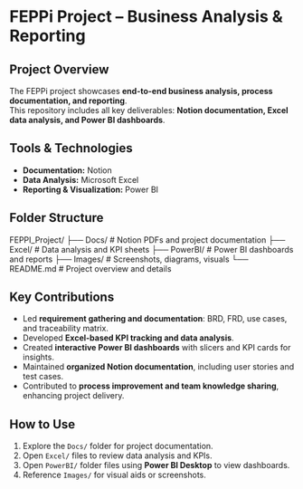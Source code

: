 # FEPPi Project – Business Analysis & Reporting

## Project Overview
The FEPPi project showcases **end-to-end business analysis, process documentation, and reporting**.  
This repository includes all key deliverables: **Notion documentation, Excel data analysis, and Power BI dashboards**.

## Tools & Technologies
- **Documentation:** Notion  
- **Data Analysis:** Microsoft Excel  
- **Reporting & Visualization:** Power BI  

## Folder Structure
FEPPI_Project/
├── Docs/ # Notion PDFs and project documentation
├── Excel/ # Data analysis and KPI sheets
├── PowerBI/ # Power BI dashboards and reports
├── Images/ # Screenshots, diagrams, visuals
└── README.md # Project overview and details

## Key Contributions
- Led **requirement gathering and documentation**: BRD, FRD, use cases, and traceability matrix.  
- Developed **Excel-based KPI tracking and data analysis**.  
- Created **interactive Power BI dashboards** with slicers and KPI cards for insights.  
- Maintained **organized Notion documentation**, including user stories and test cases.  
- Contributed to **process improvement and team knowledge sharing**, enhancing project delivery.  

## How to Use
1. Explore the `Docs/` folder for project documentation.  
2. Open `Excel/` files to review data analysis and KPIs.  
3. Open `PowerBI/` folder files using **Power BI Desktop** to view dashboards.  
4. Reference `Images/` for visual aids or screenshots.
